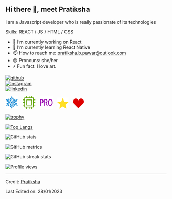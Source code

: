## Hi there 👋, meet Pratiksha
I am a Javascript developer who is really passionate of its technologies

Skills: REACT / JS / HTML / CSS

- 🔭 I’m currently working on React 
- 🌱 I’m currently learning React Native 
- 📫 How to reach me: pratiksha.b.pawar@outlook.com
- 😄 Pronouns: she/her 
- ⚡ Fun fact: I love art. 


[<img src='https://cdn.jsdelivr.net/npm/simple-icons@3.0.1/icons/github.svg' alt='github' height='40'>](https://github.com/pratu-pawar)  
[<img src='https://cdn.jsdelivr.net/npm/simple-icons@3.0.1/icons/instagram.svg' alt='instagram' height='40'>](https://www.instagram.com/pratu_3498/)  
[<img src='https://cdn.jsdelivr.net/npm/simple-icons@3.0.1/icons/linkedin.svg' alt='linkedin' height='40'>](https://www.linkedin.com/in/pratiksha-pawar-86a09a264/)  

<a href='https://archiveprogram.github.com/'><img src='https://raw.githubusercontent.com/acervenky/animated-github-badges/master/assets/acbadge.gif' width='40' height='40'></a> <a href='https://docs.github.com/en/developers'><img src='https://raw.githubusercontent.com/acervenky/animated-github-badges/master/assets/devbadge.gif' width='40' height='40'></a> <a href='https://github.com/pricing'><img src='https://raw.githubusercontent.com/acervenky/animated-github-badges/master/assets/pro.gif' width='40' height='40'></a> <a href='https://stars.github.com/'><img src='https://raw.githubusercontent.com/acervenky/animated-github-badges/master/assets/starbadge.gif' width='35' height='35'></a> <a href='https://docs.github.com/en/github/supporting-the-open-source-community-with-github-sponsors'><img src='https://raw.githubusercontent.com/acervenky/animated-github-badges/master/assets/sponsorbadge.gif' width='35' height='35'></a> 

[![trophy](https://github-profile-trophy.vercel.app/?username=pratu-pawar)](https://github.com/ryo-ma/github-profile-trophy)

[![Top Langs](https://github-readme-stats.vercel.app/api/top-langs/?username=pratu-pawar)](https://github.com/anuraghazra/github-readme-stats)

![GitHub stats](https://github-readme-stats.vercel.app/api?username=pratu-pawar&show_icons=true&count_private=true&theme=tokyonight)

![GitHub metrics](https://metrics.lecoq.io/pratu-pawar)  

![GitHub streak stats](https://github-readme-streak-stats.herokuapp.com/?user=pratu-pawar)  

![Profile views](https://gpvc.arturio.dev/pratu-pawar)  

------
Credit: [Pratiksha](https://www.github.com/pratu-pawar)

Last Edited on: 28/01/2023
